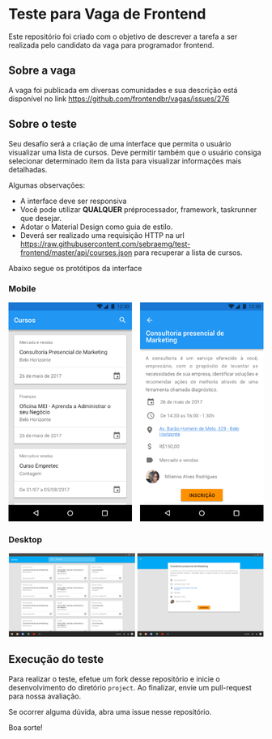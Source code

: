 # Teste para Vaga de Frontend

Este repositório foi criado com o objetivo de descrever a tarefa a ser realizada pelo candidato da vaga para programador frontend.

## Sobre a vaga

A vaga foi publicada em diversas comunidades e sua descrição está disponível no link https://github.com/frontendbr/vagas/issues/276

## Sobre o teste

Seu desafio será a criação de uma interface que permita o usuário visualizar uma lista de cursos. Deve permitir também que o usuário consiga selecionar determinado item da lista para visualizar informações mais detalhadas.

Algumas observações:

* A interface deve ser responsiva
* Você pode utilizar  **QUALQUER** préprocessador, framework, taskrunner que desejar.
* Adotar o Material Design como guia de estilo.
* Deverá ser realizado uma requisição HTTP na url https://raw.githubusercontent.com/sebraemg/test-frontend/master/api/courses.json para recuperar a lista de cursos.

Abaixo segue os protótipos da interface

### Mobile

![Mobile](/prototypes/mobile.png)

### Desktop

![Desktop](/prototypes/web.png)


## Execução do teste

Para realizar o teste, efetue um fork desse repositório e inicie o desenvolvimento do diretório `project`. Ao finalizar, envie um pull-request para nossa avaliação.

Se ocorrer alguma dúvida, abra uma issue nesse repositório.

Boa sorte!

